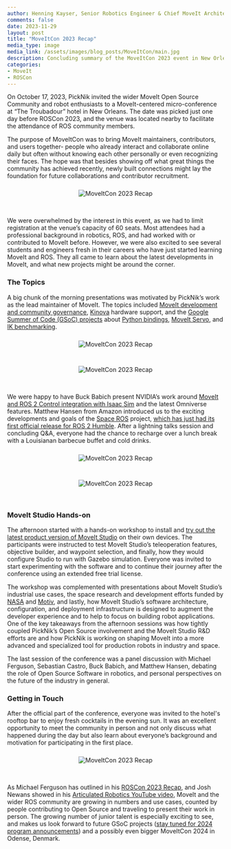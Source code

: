 ```yaml
---
author: Henning Kayser, Senior Robotics Engineer & Chief MoveIt Architect
comments: false
date: 2023-11-29
layout: post
title: "MoveItCon 2023 Recap"
media_type: image
media_link: /assets/images/blog_posts/MoveItCon/main.jpg
description: Concluding summary of the MoveItCon 2023 event in New Orleans
categories:
- MoveIt
- ROSCon
---
```


On October 17, 2023, PickNik invited the wider MoveIt Open Source Community and robot enthusiasts to a MoveIt-centered micro-conference at “The Troubadour” hotel in New Orleans.
The date was picked just one day before ROSCon 2023, and the venue was located nearby to facilitate the attendance of ROS community members.

The purpose of MoveItCon was to bring MoveIt maintainers, contributors, and users together- people who already interact and collaborate online daily but often without knowing each other personally or even recognizing their faces. The hope was that besides showing off what great things the community has achieved recently, newly built connections might lay the foundation for future collaborations and contributor recruitment.

<div style="text-align:center">
    <img style="margin: 10px auto 32px;" src="{{ site.url }}/assets/images/blog_posts/MoveItCon/image5.jpg" alt="MoveItCon 2023 Recap" />
</div>

We were overwhelmed by the interest in this event, as we had to limit registration at the venue’s capacity of 60 seats. Most attendees had a professional background in robotics, ROS, and had worked with or contributed to MoveIt before. However, we were also excited to see several students and engineers fresh in their careers who have just started learning MoveIt and ROS. They all came to learn about the latest developments in MoveIt, and what new projects might be around the corner.

### The Topics
A big chunk of the morning presentations was motivated by PickNik’s work as the lead maintainer of MoveIt. The topics included [MoveIt development and community governance](https://docs.google.com/presentation/d/1MmmznR8LIKQOteTCHMAQIta_XcLVQkyEkDv8l_m4REM/edit#slide=id.p), [Kinova](https://www.kinovarobotics.com/resource/introducing-ros-2-support-for-gen3-gen3-lite-by-kinova) hardware support, and the [Google Summer of Code (GSoC) projects](https://picknik.ai/moveit/benchmarking/inverse%20kinematics/servo/2023/11/21/GSoC-2023-MoveIt-Servo-and-IK-Benchmarking.html) about [Python bindings](https://discourse.ros.org/t/moveit-2-python-bindings/31225), [MoveIt Servo](https://gist.github.com/ibrahiminfinite/0f60fcf0717ca87263c72c0fcf6bd3ff), and [IK benchmarking](https://gist.github.com/Robotawi/7e2150801977751aebf4eb442c2d1538).

<div style="text-align:center">
    <img style="margin: 10px auto 32px;" src="{{ site.url }}/assets/images/blog_posts/MoveItCon/image1.jpg" alt="MoveItCon 2023 Recap" />
</div>

<div style="text-align:center">
    <img style="margin: 10px auto 32px;" src="{{ site.url }}/assets/images/blog_posts/MoveItCon/image4.jpg" alt="MoveItCon 2023 Recap" />
</div>

We were happy to have Buck Babich present NVIDIA’s work around [MoveIt and ROS 2 Control integration with Isaac Sim](https://discourse.ros.org/t/announcing-new-moveit2-isaac-sim-tutorial/29991) and the latest Omniverse features. Matthew Hansen from Amazon introduced us to the exciting developments and goals of the [Space ROS](https://space.ros.org/) project, [which has just had its first official release for ROS 2 Humble](https://discourse.ros.org/t/announcing-the-october-2023-release-of-space-ros-humble/34679). After a lightning talks session and concluding Q&A, everyone had the chance to recharge over a lunch break with a Louisianan barbecue buffet and cold drinks.

<div style="text-align:center">
    <img style="margin: 10px auto 32px;" src="{{ site.url }}/assets/images/blog_posts/MoveItCon/image7.jpg" alt="MoveItCon 2023 Recap" />
</div>

<div style="text-align:center">
    <img style="margin: 10px auto 32px;" src="{{ site.url }}/assets/images/blog_posts/MoveItCon/image3.jpg" alt="MoveItCon 2023 Recap" />
</div>

### MoveIt Studio Hands-on
The afternoon started with a hands-on workshop to install and [try out the latest product version of MoveIt Studio](https://docs.picknik.ai/software_installation/) on their own devices. The participants were instructed to test MoveIt Studio’s teleoperation features, objective builder, and waypoint selection, and finally, how they would configure Studio to run with Gazebo simulation. Everyone was invited to start experimenting with the software and to continue their journey after the conference using an extended free trial license.

The workshop was complemented with presentations about MoveIt Studio’s industrial use cases, the space research and development efforts funded by [NASA](https://picknik.ai/news-releases/PickNik_Robotics_Secures_Two_New_NASA_SBIR_Contracts.html) and [Motiv](https://picknik.ai/news-releases/PickNik_Motiv_Partnership_Press_Release.html), and lastly, how MoveIt Studio’s software architecture, configuration, and deployment infrastructure is designed to augment the developer experience and to help to focus on building robot applications. One of the key takeaways from the afternoon sessions was how tightly coupled PickNik’s Open Source involvement and the MoveIt Studio R&D efforts are and how PickNik is working on shaping MoveIt into a more advanced and specialized tool for production robots in industry and space.

The last session of the conference was a panel discussion with Michael Ferguson, Sebastian Castro, Buck Babich, and Matthew Hansen, debating the role of Open Source Software in robotics, and personal perspectives on the future of the industry in general.

### Getting in Touch
After the official part of the conference, everyone was invited to the hotel's rooftop bar to enjoy fresh cocktails in the evening sun. It was an excellent opportunity to meet the community in person and not only discuss what happened during the day but also learn about everyone’s background and motivation for participating in the first place.

<div style="text-align:center">
    <img style="margin: 10px auto 32px;" src="{{ site.url }}/assets/images/blog_posts/MoveItCon/image2.jpg" alt="MoveItCon 2023 Recap" />
</div>

As Michael Ferguson has outlined in his [ROSCon 2023 Recap](https://www.robotandchisel.com/2023/10/24/roscon/), and Josh Newans showed in his [Articulated Robotics YouTube video](https://www.youtube.com/watch?v=oapGKWkU4D4&ab_channel=ArticulatedRobotics), MoveIt and the wider ROS community are growing in numbers and use cases, counted by people contributing to Open Source and traveling to present their work in person.
The growing number of junior talent is especially exciting to see, and makes us look forward to future GSoC projects ([stay tuned for 2024 program announcements](https://opensource.googleblog.com/2023/11/google-summer-of-code-2024-celebrating-20th-year.html)) and a possibly even bigger MoveItCon 2024 in Odense, Denmark.
